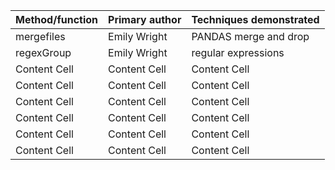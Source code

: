 | Method/function | Primary author |  Techniques demonstrated |
| -------------   | -------------  | -------------------------|
| mergefiles      | Emily Wright  | PANDAS merge and drop |
| regexGroup      | Emily Wright   | regular expressions |
| Content Cell    | Content Cell   | Content Cell |
| Content Cell    | Content Cell   | Content Cell |
| Content Cell    | Content Cell   | Content Cell |
| Content Cell    | Content Cell   | Content Cell |
| Content Cell    | Content Cell   | Content Cell |
| Content Cell    | Content Cell   | Content Cell |
